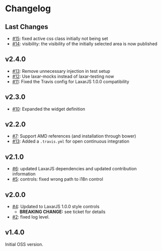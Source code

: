 # Changelog

## Last Changes

- [#15](https://github.com/LaxarJS/ax-accordion-widget/issues/15): fixed active css class initially not being set
- [#14](https://github.com/LaxarJS/ax-accordion-widget/issues/14): visibility: the visibility of the initially selected area is now published


## v2.4.0

- [#13](https://github.com/LaxarJS/ax-accordion-widget/issues/13): Remove unnecessary injection in test setup
- [#12](https://github.com/LaxarJS/ax-accordion-widget/issues/12): Use laxar-mocks instead of laxar-testing now
- [#11](https://github.com/LaxarJS/ax-accordion-widget/issues/11): Fixed the Travis config for LaxarJS 1.0.0 compatibility


## v2.3.0

- [#10](https://github.com/LaxarJS/ax-accordion-widget/issues/10): Expanded the widget definition


## v2.2.0

- [#7](https://github.com/LaxarJS/ax-accordion-widget/pull/7): Support AMD references (and installation through bower)
- [#13](https://github.com/LaxarJS/ax-accordion-widget/issues/13): Added a `.travis.yml` for open continuous integration


## v2.1.0

- [#6](https://github.com/LaxarJS/ax-accordion-widget/issues/6): updated LaxarJS dependencies and updated contribution information
- [#5](https://github.com/LaxarJS/ax-accordion-widget/issues/5): controls: fixed wrong path to i18n control


## v2.0.0

- [#4](https://github.com/LaxarJS/ax-accordion-widget/issues/4): Updated to LaxarJS 1.0.0 style controls
    + **BREAKING CHANGE:** see ticket for details
- [#2](https://github.com/LaxarJS/ax-accordion-widget/issues/2): fixed log level.


## v1.4.0

Initial OSS version.
